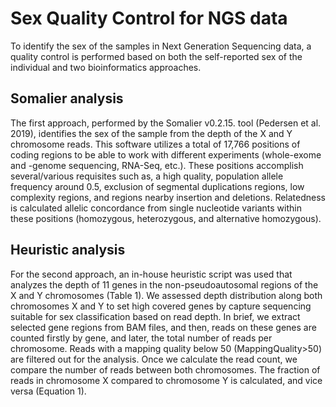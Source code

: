 # Sex Quality Control for NGS data

To identify the sex of the samples in Next Generation Sequencing data, a quality control is performed based on both the self-reported sex of the individual and two bioinformatics approaches.

## Somalier analysis
The first approach, performed by the Somalier v0.2.15. tool (Pedersen et al. 2019), identifies the sex of the sample from the depth of the X and Y chromosome reads. This software utilizes a total of 17,766 positions of coding regions to be able to work with different experiments (whole-exome and -genome sequencing, RNA-Seq, etc.). These positions accomplish several/various requisites such as, a high quality, population allele frequency around 0.5, exclusion of segmental duplications regions, low complexity regions, and regions nearby insertion and deletions. Relatedness is calculated allelic concordance from single nucleotide variants within these positions (homozygous, heterozygous, and alternative homozygous).

## Heuristic analysis
For the second approach, an in-house heuristic script was used that analyzes the depth of 11 genes in the non-pseudoautosomal regions of the X and Y chromosomes (Table 1). We assessed depth distribution along both chromosomes X and Y to set high covered genes by capture sequencing suitable for sex classification based on read depth. In brief, we extract selected gene regions from BAM files, and then, reads on these genes are counted firstly by gene, and later, the total number of reads per chromosome. Reads with a mapping quality below 50 (MappingQuality>50) are filtered out for the analysis. Once we calculate the read count, we compare the number of reads between both chromosomes. The fraction of reads in chromosome X compared to chromosome Y is calculated, and vice versa (Equation 1).

